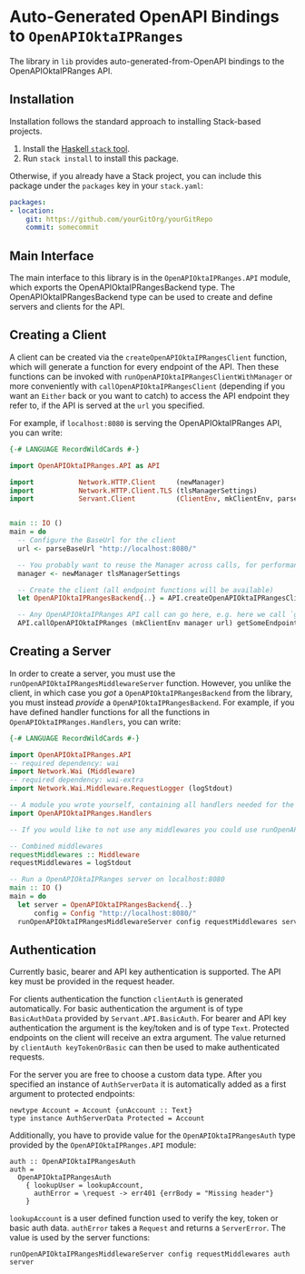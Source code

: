 # Auto-Generated OpenAPI Bindings to `OpenAPIOktaIPRanges`

The library in `lib` provides auto-generated-from-OpenAPI bindings to the OpenAPIOktaIPRanges API.

## Installation

Installation follows the standard approach to installing Stack-based projects.

1. Install the [Haskell `stack` tool](http://docs.haskellstack.org/en/stable/README).
2. Run `stack install` to install this package.

Otherwise, if you already have a Stack project, you can include this package under the `packages` key in your `stack.yaml`:
```yaml
packages:
- location:
    git: https://github.com/yourGitOrg/yourGitRepo
    commit: somecommit
```

## Main Interface

The main interface to this library is in the `OpenAPIOktaIPRanges.API` module, which exports the OpenAPIOktaIPRangesBackend type. The OpenAPIOktaIPRangesBackend
type can be used to create and define servers and clients for the API.

## Creating a Client

A client can be created via the `createOpenAPIOktaIPRangesClient` function, which will generate a function for every endpoint of the API.
Then these functions can be invoked with `runOpenAPIOktaIPRangesClientWithManager` or more conveniently with `callOpenAPIOktaIPRangesClient`
(depending if you want an `Either` back or you want to catch) to access the API endpoint they refer to, if the API is served
at the `url` you specified.

For example, if `localhost:8080` is serving the OpenAPIOktaIPRanges API, you can write:

```haskell
{-# LANGUAGE RecordWildCards #-}

import OpenAPIOktaIPRanges.API as API

import           Network.HTTP.Client     (newManager)
import           Network.HTTP.Client.TLS (tlsManagerSettings)
import           Servant.Client          (ClientEnv, mkClientEnv, parseBaseUrl)


main :: IO ()
main = do
  -- Configure the BaseUrl for the client
  url <- parseBaseUrl "http://localhost:8080/"

  -- You probably want to reuse the Manager across calls, for performance reasons
  manager <- newManager tlsManagerSettings

  -- Create the client (all endpoint functions will be available)
  let OpenAPIOktaIPRangesBackend{..} = API.createOpenAPIOktaIPRangesClient

  -- Any OpenAPIOktaIPRanges API call can go here, e.g. here we call `getSomeEndpoint`
  API.callOpenAPIOktaIPRanges (mkClientEnv manager url) getSomeEndpoint
```

## Creating a Server

In order to create a server, you must use the `runOpenAPIOktaIPRangesMiddlewareServer` function. However, you unlike the client, in which case you *got* a `OpenAPIOktaIPRangesBackend`
from the library, you must instead *provide* a `OpenAPIOktaIPRangesBackend`. For example, if you have defined handler functions for all the
functions in `OpenAPIOktaIPRanges.Handlers`, you can write:

```haskell
{-# LANGUAGE RecordWildCards #-}

import OpenAPIOktaIPRanges.API
-- required dependency: wai
import Network.Wai (Middleware)
-- required dependency: wai-extra
import Network.Wai.Middleware.RequestLogger (logStdout)

-- A module you wrote yourself, containing all handlers needed for the OpenAPIOktaIPRangesBackend type.
import OpenAPIOktaIPRanges.Handlers

-- If you would like to not use any middlewares you could use runOpenAPIOktaIPRangesServer instead

-- Combined middlewares
requestMiddlewares :: Middleware
requestMiddlewares = logStdout

-- Run a OpenAPIOktaIPRanges server on localhost:8080
main :: IO ()
main = do
  let server = OpenAPIOktaIPRangesBackend{..}
      config = Config "http://localhost:8080/"
  runOpenAPIOktaIPRangesMiddlewareServer config requestMiddlewares server
```

## Authentication

Currently basic, bearer and API key authentication is supported. The API key must be provided
in the request header.

For clients authentication the function `clientAuth` is generated automatically. For basic
authentication the argument is of type `BasicAuthData` provided by `Servant.API.BasicAuth`.
For bearer and API key authentication the argument is the key/token and is of type `Text`.
Protected endpoints on the client will receive an extra argument. The value returned by
`clientAuth keyTokenOrBasic` can then be used to make authenticated requests.

For the server you are free to choose a custom data type. After you specified an instance of
`AuthServerData` it is automatically added as a first argument to protected endpoints:

```
newtype Account = Account {unAccount :: Text}
type instance AuthServerData Protected = Account
```

Additionally, you have to provide value for the `OpenAPIOktaIPRangesAuth` type provided by the
`OpenAPIOktaIPRanges.API` module:

```
auth :: OpenAPIOktaIPRangesAuth
auth =
  OpenAPIOktaIPRangesAuth
    { lookupUser = lookupAccount,
      authError = \request -> err401 {errBody = "Missing header"}
    }
```

`lookupAccount` is a user defined function used to verify the key, token or basic auth data.
`authError` takes a `Request` and returns a `ServerError`. The value is used by the server
functions:

```
runOpenAPIOktaIPRangesMiddlewareServer config requestMiddlewares auth server
```
